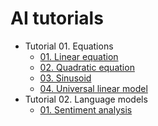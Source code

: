 # AI tutorials

* Tutorial 01. Equations
    * [01. Linear equation](https://github.com/RomanPankin/ai-lessons/blob/main/01-equations/01-linear-equation.ipynb) 
    * [02. Quadratic equation](https://github.com/RomanPankin/ai-lessons/blob/main/01-equations/02-quadratic-equation.ipynb)
    * [03. Sinusoid](https://github.com/RomanPankin/ai-lessons/blob/main/01-equations/03-sinusoid.ipynb) 
    * [04. Universal linear model](https://github.com/RomanPankin/ai-lessons/blob/main/01-equations/04-just-math.ipynb)
* Tutorial 02. Language models
    * [01. Sentiment analysis](https://github.com/RomanPankin/ai-lessons/blob/main/02-language-models/01-sentiment-analysis.ipynb)


